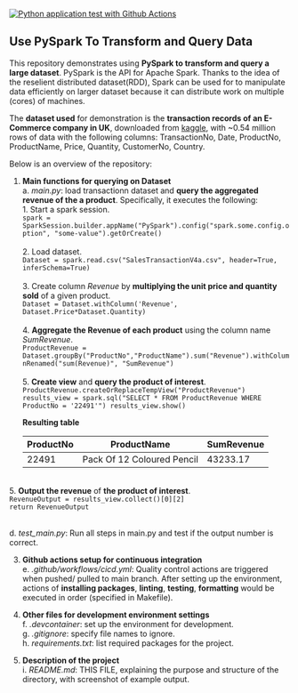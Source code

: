 [![Python application test with Github Actions](https://github.com/nogibjj/PandasStats_YCLiu/actions/workflows/main.yml/badge.svg)](https://github.com/nogibjj/PandasStats_YCLiu/actions/workflows/main.yml)

## Use PySpark To Transform and Query Data

This repository demonstrates using **PySpark to transform and query a large dataset**. PySpark is the API for Apache Spark. Thanks to the idea of the reselient distributed dataset(RDD), Spark can be used for to manipulate data efficiently on larger dataset because it can distribute work on multiple (cores) of machines. 

The **dataset used** for demonstration is the **transaction records of an E-Commerce company in UK**, downloaded from [kaggle](https://www.kaggle.com/datasets/gabrielramos87/an-online-shop-business), with ~0.54 million rows of data with the following columns: TransactionNo, Date, ProductNo, ProductName, Price, Quantity, CustomerNo, Country.

Below is an overview of the repository:
   
1. **Main functions for querying on Dataset**
   <br>a. _main.py_: load transactionn dataset and **query the aggregated revenue of the a product**. Specifically, it executes the following:
   <br>         1. Start a spark session.
   <br>`spark = SparkSession.builder.appName("PySpark").config("spark.some.config.option", "some-value").getOrCreate()`<br>
   <br>         2. Load dataset.
   <br>`Dataset = spark.read.csv("SalesTransactionV4a.csv", header=True, inferSchema=True)`<br>
   <br>         3. Create column _Revenue_ by **multiplying the unit price and quantity sold** of a given product.
   <br>`Dataset = Dataset.withColumn('Revenue', Dataset.Price*Dataset.Quantity)`<br>
   <br>         4. **Aggregate the Revenue of each product** using the column name _SumRevenue_.
   <br>`ProductRevenue = Dataset.groupBy("ProductNo","ProductName").sum("Revenue").withColumnRenamed("sum(Revenue)", "SumRevenue")`<br>
   <br>         5. **Create view** and **query the product of interest**.
   <br>`ProductRevenue.createOrReplaceTempView("ProductRevenue")
    results_view = spark.sql("SELECT * FROM ProductRevenue WHERE ProductNo = '22491'")
    results_view.show()`<br>
    
   **Resulting table**
   
   | ProductNo | ProductName | SumRevenue |
   |---|---|---|
   |22491| Pack Of 12 Coloured Pencil | 43233.17 |

<br>         5. **Output the revenue** of  **the product of interest**.
    <br>`RevenueOutput = results_view.collect()[0][2]`
    <br>`return RevenueOutput`<br>

   <br>d. _test_main.py_: Run all steps in main.py and test if the output number is correct.
   
3. **Github actions setup for continuous integration**
  <br>e. _.github/workflows/cicd.yml_: Quality control actions are triggered when pushed/ pulled to main branch. After setting up the environment, actions of **installing packages**, **linting**, **testing**, **formatting** would be executed in order (specified in Makefile). 

4. **Other files for development environment settings**
  <br>f. _.devcontainer_: set up the environment for development.
  <br>g. _.gitignore_: specify file names to ignore.
  <br>h. _requirements.txt_: list required packages for the project.

5. **Description of the project**
   <br>i. _README.md_: THIS FILE, explaining the purpose and structure of the directory, with screenshot of example output.


